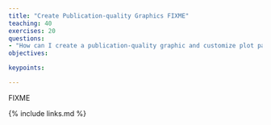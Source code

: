 ```yaml
---
title: "Create Publication-quality Graphics FIXME"
teaching: 40
exercises: 20
questions:
- "How can I create a publication-quality graphic and customize plot parameters?"
objectives:

keypoints:

---
```

FIXME

{% include links.md %}

